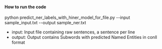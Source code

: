 #### How to run the code
python predict_ner_labels_with_hiner_model_for_file.py --input sample_input.txt --output sample_ner.txt
  - input: Input file containing raw sentences, a sentence per line
  - output: Output contains Subwords with predicted Named Entities in conll format

